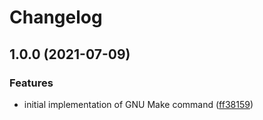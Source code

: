 # Changelog

## 1.0.0 (2021-07-09)


### Features

* initial implementation of GNU Make command ([ff38159](https://www.github.com/yacchi/asdf-gnumake/commit/ff38159ea8687bf1b4294b511b2e8557986bf638))
